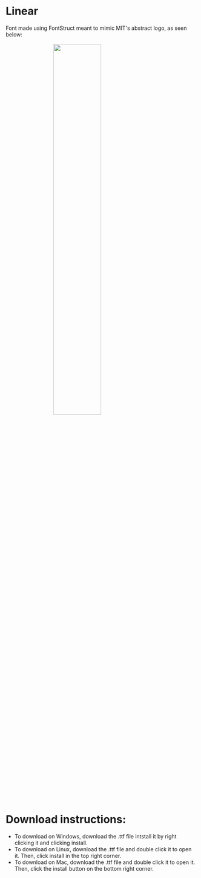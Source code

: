 # Linear

Font made using FontStruct meant to mimic MIT's abstract logo, as seen below:
<br>
<br>
<img src="https://upload.wikimedia.org/wikipedia/commons/0/0c/MIT_logo.svg" style="display: block; margin-left: auto; margin-right: auto; width: 50%;">
<br>
<br>
<h1>Download instructions:</h1>
<ul>
<li>To download on Windows, download the .ttf file intstall it by right clicking it and clicking install. </li>
<li>To download on Linux, download the .ttf file and double click it to open it. Then, click install in the top right corner.</li>
<li>To download on Mac, download the .ttf file and double click it to open it. Then, click the install button on the bottom right corner.</li>
</ul>
